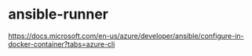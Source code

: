 # ansible-runner


https://docs.microsoft.com/en-us/azure/developer/ansible/configure-in-docker-container?tabs=azure-cli


